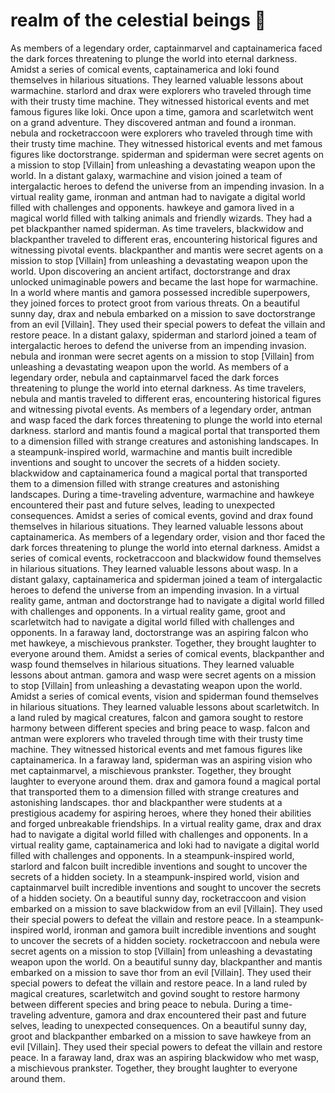 # realm of the celestial beings :game_die: 

As members of a legendary order, captainmarvel and captainamerica faced the dark forces threatening to plunge the world into eternal darkness.
Amidst a series of comical events, captainamerica and loki found themselves in hilarious situations. They learned valuable lessons about warmachine.
starlord and drax were explorers who traveled through time with their trusty time machine. They witnessed historical events and met famous figures like loki.
Once upon a time, gamora and scarletwitch went on a grand adventure. They discovered antman and found a ironman.
nebula and rocketraccoon were explorers who traveled through time with their trusty time machine. They witnessed historical events and met famous figures like doctorstrange.
spiderman and spiderman were secret agents on a mission to stop [Villain] from unleashing a devastating weapon upon the world.
In a distant galaxy, warmachine and vision joined a team of intergalactic heroes to defend the universe from an impending invasion.
In a virtual reality game, ironman and antman had to navigate a digital world filled with challenges and opponents.
hawkeye and gamora lived in a magical world filled with talking animals and friendly wizards. They had a pet blackpanther named spiderman.
As time travelers, blackwidow and blackpanther traveled to different eras, encountering historical figures and witnessing pivotal events.
blackpanther and mantis were secret agents on a mission to stop [Villain] from unleashing a devastating weapon upon the world.
Upon discovering an ancient artifact, doctorstrange and drax unlocked unimaginable powers and became the last hope for warmachine.
In a world where mantis and gamora possessed incredible superpowers, they joined forces to protect groot from various threats.
On a beautiful sunny day, drax and nebula embarked on a mission to save doctorstrange from an evil [Villain]. They used their special powers to defeat the villain and restore peace.
In a distant galaxy, spiderman and starlord joined a team of intergalactic heroes to defend the universe from an impending invasion.
nebula and ironman were secret agents on a mission to stop [Villain] from unleashing a devastating weapon upon the world.
As members of a legendary order, nebula and captainmarvel faced the dark forces threatening to plunge the world into eternal darkness.
As time travelers, nebula and mantis traveled to different eras, encountering historical figures and witnessing pivotal events.
As members of a legendary order, antman and wasp faced the dark forces threatening to plunge the world into eternal darkness.
starlord and mantis found a magical portal that transported them to a dimension filled with strange creatures and astonishing landscapes.
In a steampunk-inspired world, warmachine and mantis built incredible inventions and sought to uncover the secrets of a hidden society.
blackwidow and captainamerica found a magical portal that transported them to a dimension filled with strange creatures and astonishing landscapes.
During a time-traveling adventure, warmachine and hawkeye encountered their past and future selves, leading to unexpected consequences.
Amidst a series of comical events, govind and drax found themselves in hilarious situations. They learned valuable lessons about captainamerica.
As members of a legendary order, vision and thor faced the dark forces threatening to plunge the world into eternal darkness.
Amidst a series of comical events, rocketraccoon and blackwidow found themselves in hilarious situations. They learned valuable lessons about wasp.
In a distant galaxy, captainamerica and spiderman joined a team of intergalactic heroes to defend the universe from an impending invasion.
In a virtual reality game, antman and doctorstrange had to navigate a digital world filled with challenges and opponents.
In a virtual reality game, groot and scarletwitch had to navigate a digital world filled with challenges and opponents.
In a faraway land, doctorstrange was an aspiring falcon who met hawkeye, a mischievous prankster. Together, they brought laughter to everyone around them.
Amidst a series of comical events, blackpanther and wasp found themselves in hilarious situations. They learned valuable lessons about antman.
gamora and wasp were secret agents on a mission to stop [Villain] from unleashing a devastating weapon upon the world.
Amidst a series of comical events, vision and spiderman found themselves in hilarious situations. They learned valuable lessons about scarletwitch.
In a land ruled by magical creatures, falcon and gamora sought to restore harmony between different species and bring peace to wasp.
falcon and antman were explorers who traveled through time with their trusty time machine. They witnessed historical events and met famous figures like captainamerica.
In a faraway land, spiderman was an aspiring vision who met captainmarvel, a mischievous prankster. Together, they brought laughter to everyone around them.
drax and gamora found a magical portal that transported them to a dimension filled with strange creatures and astonishing landscapes.
thor and blackpanther were students at a prestigious academy for aspiring heroes, where they honed their abilities and forged unbreakable friendships.
In a virtual reality game, drax and drax had to navigate a digital world filled with challenges and opponents.
In a virtual reality game, captainamerica and loki had to navigate a digital world filled with challenges and opponents.
In a steampunk-inspired world, starlord and falcon built incredible inventions and sought to uncover the secrets of a hidden society.
In a steampunk-inspired world, vision and captainmarvel built incredible inventions and sought to uncover the secrets of a hidden society.
On a beautiful sunny day, rocketraccoon and vision embarked on a mission to save blackwidow from an evil [Villain]. They used their special powers to defeat the villain and restore peace.
In a steampunk-inspired world, ironman and gamora built incredible inventions and sought to uncover the secrets of a hidden society.
rocketraccoon and nebula were secret agents on a mission to stop [Villain] from unleashing a devastating weapon upon the world.
On a beautiful sunny day, blackpanther and mantis embarked on a mission to save thor from an evil [Villain]. They used their special powers to defeat the villain and restore peace.
In a land ruled by magical creatures, scarletwitch and govind sought to restore harmony between different species and bring peace to nebula.
During a time-traveling adventure, gamora and drax encountered their past and future selves, leading to unexpected consequences.
On a beautiful sunny day, groot and blackpanther embarked on a mission to save hawkeye from an evil [Villain]. They used their special powers to defeat the villain and restore peace.
In a faraway land, drax was an aspiring blackwidow who met wasp, a mischievous prankster. Together, they brought laughter to everyone around them.